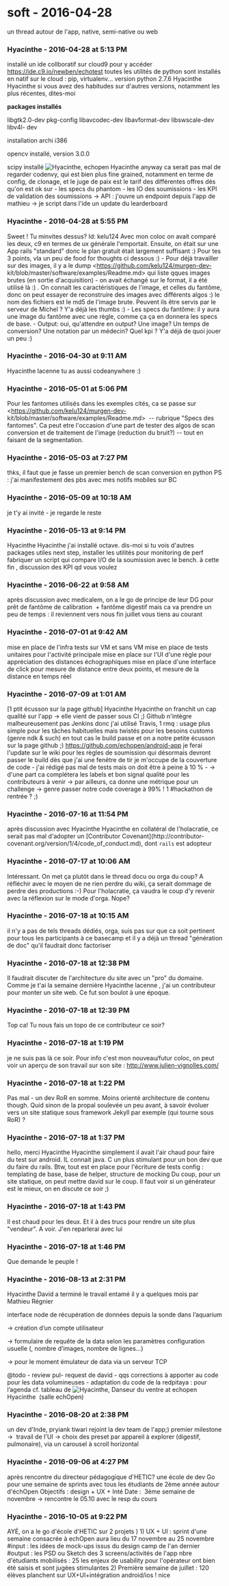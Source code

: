 # soft  - 2016-04-28

un thread autour de l'app, native, semi-native ou web

### **Hyacinthe** - 2016-04-28 at 5:13 PM

installé un ide collboratif sur cloud9   pour y accéder   <https://ide.c9.io/newben/echotest>   toutes les utilités de python sont installés en natif sur le cloud : pip, virtualenv...   version python 2.7.6 Hyacinthe Hyacinthe si vous avez des habitudes sur d'autres versions, notamment les plus récentes, dites-moi

 

**packages installés** 

 

libgtk2.0-dev pkg-config libavcodec-dev libavformat-dev libswscale-dev libv4l- dev

 

installation archi i386

 

opencv installé, version 3.0.0

 

scipy installé   ![Hyacinthe, echopen](./../../zz_assets/images/avatars/2157822.png) Hyacinthe anyway ca serait pas mal de regarder codenvy, qui est bien plus fine grained, notamment en terme de config, de clonage, et le juge de paix est le tarif des différentes offres   dès qu'on est ok sur  \- les specs du phantom  \- les IO des soumissions  \- les KPI de validation des soumissions   -&gt; API : j'ouvre un endpoint depuis l'app de mathieu  -&gt; je script dans l'ide un update du learderboard

### **Hyacinthe** - 2016-04-28 at 5:55 PM

Sweet ! Tu minvites dessus? Id: kelu124   Avec mon coloc on avait comparé les deux, c9 en termes de ux générale l'emportait. Ensuite, on était sur une App rails "standard" donc le plan gratuit était largement suffisant :)   Pour tes 3 points, vla un peu de food for thoughts ci dessous :)   \- Pour déjà travailler sur des images, il y a le dump <https://github.com/kelu124/murgen-dev- kit/blob/master/software/examples/Readme.md> qui liste qques images brutes (en sortie d'acquisition) - on avait échangé sur le format, il a été utilisé là :) . On connaît les caractéristiques de l'image, et celles du fantôme, donc on peut essayer de reconstruire des images avec différents algos :) le nom des fichiers est le md5 de l'image brute. Peuvent ils être servis par le serveur de Michel ? Y'a déjà les thumbs :)  \- Les specs du fantôme: il y aura une image du fantôme avec une règle, comme ça ça en donnera les specs de base.  \- Output: oui, qu'attendre en output? Une image? Un temps de conversion? Une notation par un médecin? Quel kpi ?   Y'a déjà de quoi jouer un peu :)

### **Hyacinthe** - 2016-04-30 at 9:11 AM

Hyacinthe lacenne tu as aussi codeanywhere :)

### **Hyacinthe** - 2016-05-01 at 5:06 PM

Pour les fantomes utilisés dans les exemples cités, ca se passe sur <https://github.com/kelu124/murgen-dev- kit/blob/master/software/examples/Readme.md>  -- rubrique "Specs des fantomes". Ca peut etre l'occasion d'une part de tester des algos de scan conversion et de traitement de l'image (reduction du bruit?) -- tout en faisant de la segmentation.

### **Hyacinthe** - 2016-05-03 at 7:27 PM

thks, il faut que je fasse un premier bench de scan conversion en python   PS : j'ai manifestement des pbs avec mes notifs mobiles sur BC

### **Hyacinthe** - 2016-05-09 at 10:18 AM

je t'y ai invité - je regarde le reste

### **Hyacinthe** - 2016-05-13 at 9:14 PM

Hyacinthe Hyacinthe j'ai installé octave. dis-moi si tu vois d'autres packages utiles   next step, installer les utilités pour monitoring de perf   fabriquer un script qui compare I/O de la soumission avec le bench.   à cette fin , discussion des KPI qd vous voulez

### **Hyacinthe** - 2016-06-22 at 9:58 AM

après discussion avec medicalem, on a le go de principe de leur DG pour prêt de fantôme de calibration  + fantôme digestif   mais ca va prendre un peu de temps : il reviennent vers nous fin juillet   vous tiens au courant

### **Hyacinthe** - 2016-07-01 at 9:42 AM

mise en place de l'infra tests sur VM et sans VM   mise en place de tests unitaires pour l'activité principale   mise en place sur l'UI d'une règle pour appréciation des distances échographiques   mise en place d'une interface de click pour mesure de distance entre deux points, et mesure de la distance en temps réel

### **Hyacinthe** - 2016-07-09 at 1:01 AM

[1 ptit écusson sur la page github]   Hyacinthe Hyacinthe on franchit un cap qualité sur l'app -&gt; elle vient de passer sous CI ;)   Github n'intègre malheureusement pas Jenkins donc j'ai utilisé Travis, 1 rmq : usage plus simple pour les tâches habituelles mais twistés pour les besoins customs (genre ndk &amp; such)   en tout cas le build passe et on a notre petite écusson sur la page github ;)   <https://github.com/echopen/android-app>   je ferai l'update sur le wiki pour les règles de soumission qui désormais devront passer le build   dès que j'ai une fenêtre de tir je m'occupe de la couverture de code - j'ai rédigé pas mal de tests mais on doit être à peine à 10 % -  -&gt; d'une part ca complétera les labels et bon signal qualité pour les contributeurs à venir  -&gt; par ailleurs, ca donne une métrique pour un challenge -&gt; genre passer notre code coverage à 99% ! 1 #hackathon de rentrée ? ;)

### **Hyacinthe** - 2016-07-16 at 11:54 PM

après discussion avec Hyacinthe Hyacinthe en collatéral de l'holacratie, ce serait pas mal d'adopter un  [Contributor Covenant](http://contributor- covenant.org/version/1/4/code_of_conduct.md), dont `rails` est adopteur

### **Hyacinthe** - 2016-07-17 at 10:06 AM

Intéressant.  On met ça plutôt dans le thread docu ou orga du coup? A réfléchir avec le moyen de ne rien perdre du wiki, ça serait dommage de perdre des productions :-)   Pour l'holacratie, ça vaudra le coup d'y revenir avec la réflexion sur le mode d'orga. Nope?

### **Hyacinthe** - 2016-07-18 at 10:15 AM

il n'y a pas de tels threads dédiés, orga, suis pas sur que ca soit pertinent pour tous les participants à ce basecamp et il y a déjà un thread "génération de doc" qu'il faudrait donc factoriser

### **Hyacinthe** - 2016-07-18 at 12:38 PM

Il faudrait discuter de l'architecture du site avec un "pro" du domaine.   Comme je t'ai la semaine dernière Hyacinthe lacenne , j'ai un contributeur pour monter un site web. Ce fut son boulot à une époque.

### **Hyacinthe** - 2016-07-18 at 12:39 PM

Top ca! Tu nous fais un topo de ce contributeur ce soir?

### **Hyacinthe** - 2016-07-18 at 1:19 PM

je ne suis pas là ce soir. Pour info c'est mon nouveau/futur coloc, on peut voir un aperçu de son travail sur son site :   <http://www.julien-vignolles.com/>

### **Hyacinthe** - 2016-07-18 at 1:22 PM

Pas mal - un dev RoR en somme. Moins orienté architecture de contenu though.   Quid sinon de la propal soulevée un peu avant, à savoir évoluer vers un site statique sous framework Jekyll par exemple (qui tourne sous RoR) ?

### **Hyacinthe** - 2016-07-18 at 1:37 PM

hello, merci Hyacinthe Hyacinthe simplement il avait l'air chaud pour faire du test sur android. IL connait java. C un plus stimulant pour un bon dev que du faire du rails. Btw, tout est en place pour l'écriture de tests config : templating de base, base de helper, structure de mocking   Du coup, pour un site statique, on peut mettre david sur le coup. Il faut voir si un générateur est le mieux, on en discute ce soir ;)

### **Hyacinthe** - 2016-07-18 at 1:43 PM

Il est chaud pour les deux. Et il à des trucs pour rendre un site plus "vendeur". A voir. J'en reparlerai avec lui

### **Hyacinthe** - 2016-07-18 at 1:46 PM

Que demande le peuple !

### **Hyacinthe** - 2016-08-13 at 2:31 PM

Hyacinthe David a terminé le travail entamé il y a quelques mois par Mathieu Régnier

interface node de récupération de données depuis la sonde dans l’aquarium

-&gt; création d’un compte utilisateur 

-&gt; formulaire de requête de la data selon les paramètres configuration usuelle (, nombre d’images, nombre de lignes...)  

-&gt; pour le moment émulateur de data via un serveur TCP 

@todo  \- review pul- request de david  \- qqs corrections à apporter au code pour les data volumineuses  \- adaptation du code de la redpitaya : pour l’agenda cf. tableau de ![Hyacinthe, Danseur du ventre at echopen](./../../zz_assets/images/avatars/1248689.png) Hyacinthe  (salle echOpen)

### **Hyacinthe** - 2016-08-20 at 2:38 PM

un dev d'Inde, pryiank tiwari rejoint la dev team de l'app;)   premier milestone -&gt;  travail de l'UI -&gt; choix des preset par appareil à explorer (digestif, pulmonaire), via un carousel à scroll horizontal

### **Hyacinthe** - 2016-09-06 at 4:27 PM

après rencontre du directeur pédagogique d'HETIC? une école de dev   Go pour une semaine de sprints avec tous les étudiants de 2ème année autour d'échOpen   Objectifs : design + UX + Inté  Date :  3ème semaine de novembre   -&gt; rencontre le 05.10 avec le resp du cours

### **Hyacinthe** - 2016-10-05 at 9:22 PM

AYÉ,   on a le go d'école d'HETIC sur 2 projets )   1)  UX + UI : sprint d'une semaine consacrée à echOpen aura lieu du 17 novembre au 25 novembre   #input : les idées de mock-ups issus du design camp de l'an dernier  #output : les PSD ou Sketch des 3 screens/activités de l'app   nbre d'étudiants mobilisés : 25   les enjeux de usability pour l'opérateur ont bien été saisis et sont jugées stimulantes   2) Première semaine de juillet : 120 élèves planchent sur UX+UI+intégration android/ios !   nice

